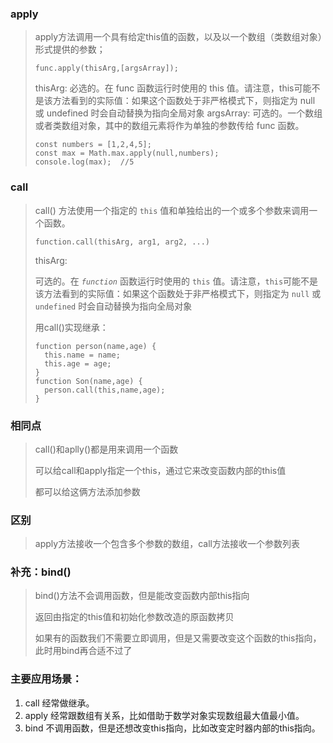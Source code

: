 ### apply

> apply方法调用一个具有给定this值的函数，以及以一个数组（类数组对象）形式提供的参数；
>
> ``` 
> func.apply(thisArg,[argsArray]);
> ```
>
> thisArg:
> 必选的。在 func 函数运行时使用的 this 值。请注意，this可能不是该方法看到的实际值：如果这个函数处于非严格模式下，则指定为 null 或 undefined 时会自动替换为指向全局对象
> argsArray:
> 可选的。一个数组或者类数组对象，其中的数组元素将作为单独的参数传给 func 函数。
>
> ``` 
> const numbers = [1,2,4,5];
> const max = Math.max.apply(null,numbers);
> console.log(max);  //5
> ```

### call

> call() 方法使用一个指定的 `this` 值和单独给出的一个或多个参数来调用一个函数。
>
> ```
> function.call(thisArg, arg1, arg2, ...)
> ```
>
> thisArg:
>
> 可选的。在 *`function`* 函数运行时使用的 `this` 值。请注意，`this`可能不是该方法看到的实际值：如果这个函数处于非严格模式下，则指定为 `null` 或 `undefined` 时会自动替换为指向全局对象
>
> 用call()实现继承：
>
> ``` 
> function person(name,age) {
> 	this.name = name;
> 	this.age = age;
> }
> function Son(name,age) {
> 	person.call(this,name,age);
> }
> ```
>
> 

### 相同点

> call()和aplly()都是用来调用一个函数
>
> 可以给call和apply指定一个this，通过它来改变函数内部的this值
>
> 都可以给这俩方法添加参数

### 区别

> apply方法接收一个包含多个参数的数组，call方法接收一个参数列表

### 补充：bind()

> bind()方法不会调用函数，但是能改变函数内部this指向
>
> 返回由指定的this值和初始化参数改造的原函数拷贝
>
> 如果有的函数我们不需要立即调用，但是又需要改变这个函数的this指向，此时用bind再合适不过了

### 主要应用场景：

1. call 经常做继承。 
2. apply 经常跟数组有关系，比如借助于数学对象实现数组最大值最小值。 
3. bind 不调用函数，但是还想改变this指向，比如改变定时器内部的this指向。


